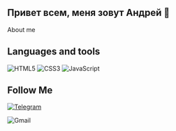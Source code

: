 ## Привет всем, меня зовут Андрей :wave:

About me

## Languages and tools

![HTML5](https://img.shields.io/badge/-HTML5-090909?style=for-the-badge&logo=HTML&logoColor=47C5FB)
![CSS3](https://img.shields.io/badge/-CSS3-090909?style=for-the-badge&logo=CSS&logoColor=47C5FB)
![JavaScript](https://img.shields.io/badge/-JavaScript-090909?style=for-the-badge&logo=JavaScript&logoColor=47C5FB)

## Follow Me

[![Telegram](https://img.shields.io/badge/-Telegram-090909?style=for-the-badge&logo=Telegram&logoColor=47C5FB)](https://t.me/VarentsovAndrey)

![Gmail](https://img.shields.io/badge/-Gmail-090909?style=for-the-badge&logo=Gmail&logoColor=47C5FB)
